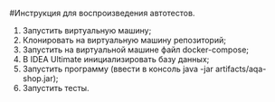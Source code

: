 #Инструкция для воспроизведения автотестов.

1. Запустить виртуальную машину;
2. Клонировать на виртуальную машину репозиторий;
3. Запустить на виртуальной машине файл docker-compose;
4. В IDEA Ultimate инициализировать базу данных;
5. Запустить программу (ввести в консоль java -jar artifacts/aqa-shop.jar);
6. Запустить тесты.